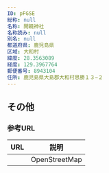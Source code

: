 ```yaml
---
ID: pFGSE
総称: null
名称: 開饒神社
名称読み: null
別名: null
都道府県: 鹿児島県
区域: 大和村
緯度: 28.3563089
経度: 129.3967764
郵便番号: 8943104
住所: 鹿児島県大島郡大和村思勝１３−２
---
```


## その他

### 参考URL

| URL | 説明          |
| --- | ------------- |
|     | OpenStreetMap |
